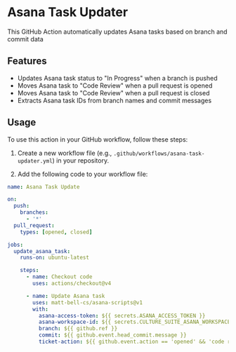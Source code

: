 # Asana Task Updater

This GitHub Action automatically updates Asana tasks based on branch and commit data

## Features

- Updates Asana task status to "In Progress" when a branch is pushed
- Moves Asana task to "Code Review" when a pull request is opened
- Moves Asana task to "Code Review" when a pull request is closed
- Extracts Asana task IDs from branch names and commit messages

## Usage

To use this action in your GitHub workflow, follow these steps:

1. Create a new workflow file (e.g., `.github/workflows/asana-task-updater.yml`) in your repository.

2. Add the following code to your workflow file:

```yaml
name: Asana Task Update

on:
  push:
    branches:
      - '*'
  pull_request:
    types: [opened, closed]

jobs:
  update_asana_task:
    runs-on: ubuntu-latest

    steps:
      - name: Checkout code
        uses: actions/checkout@v4

      - name: Update Asana task
        uses: matt-bell-cs/asana-scripts@v1
        with:
          asana-access-token: ${{ secrets.ASANA_ACCESS_TOKEN }}
          asana-workspace-id: ${{ secrets.CULTURE_SUITE_ASANA_WORKSPACE_ID }}
          branch: ${{ github.ref }}
          commit: ${{ github.event.head_commit.message }}
          ticket-action: ${{ github.event.action == 'opened' && 'code review' || github.event.action == 'closed' && 'complete' || 'in progress' }}
```

<!-- @todo running the app, bundling a new release -->

